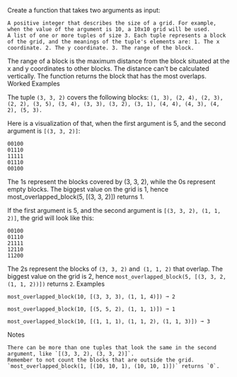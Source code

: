 
Create a function that takes two arguments as input:

    A positive integer that describes the size of a grid. For example, when the value of the argument is 10, a 10x10 grid will be used.
    A list of one or more tuples of size 3. Each tuple represents a block of the grid, and the meanings of the tuple's elements are: 1. The x coordinate. 2. The y coordinate. 3. The range of the block.

The range of a block is the maximum distance from the block situated at the x and y coordinates to other blocks. The distance can't be calculated vertically. The function returns the block that has the most overlaps.
Worked Examples

The tuple `(3, 3, 2)` covers the following blocks: `(1, 3), (2, 4), (2, 3), (2, 2), (3, 5), (3, 4), (3, 3), (3, 2), (3, 1), (4, 4), (4, 3), (4, 2), (5, 3).`

Here is a visualization of that, when the first argument is 5, and the second argument is `[(3, 3, 2)]`:
```
00100
01110
11111
01110
00100
```
The 1s represent the blocks covered by (3, 3, 2), while the 0s represent empty blocks. The biggest value on the grid is 1, hence most_overlapped_block(5, [(3, 3, 2)]) returns 1.

If the first argument is 5, and the second argument is `[(3, 3, 2), (1, 1, 2)]`, the grid will look like this:
```
00100
01110
21111
12110
11200
```
The 2s represent the blocks of `(3, 3, 2)` and` (1, 1, 2)` that overlap. The biggest value on the grid is 2, hence `most_overlapped_block(5, [(3, 3, 2, (1, 1, 2))])` returns `2`.
Examples
```
most_overlapped_block(10, [(3, 3, 3), (1, 1, 4)]) ➞ 2

most_overlapped_block(10, [(5, 5, 2), (1, 1, 1)]) ➞ 1

most_overlapped_block(10, [(1, 1, 1), (1, 1, 2), (1, 1, 3)]) ➞ 3
``` 
Notes

    There can be more than one tuples that look the same in the second argument, like `[(3, 3, 2), (3, 3, 2)]`.
    Remember to not count the blocks that are outside the grid.
    `most_overlapped_block(1, [(10, 10, 1), (10, 10, 1)])` returns `0`.

